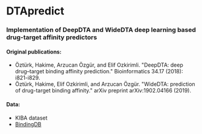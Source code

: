 # DTApredict

### Implementation of DeepDTA and WideDTA deep learning based drug-target affinity predictors


#### Original publications:
 - Öztürk, Hakime, Arzucan Özgür, and Elif Ozkirimli. "DeepDTA: deep drug–target binding affinity prediction." Bioinformatics 34.17 (2018): i821-i829.
 - Öztürk, Hakime, Elif Ozkirimli, and Arzucan Özgür. "WideDTA: prediction of drug-target binding affinity." arXiv preprint arXiv:1902.04166 (2019).
 
 
#### Data:
 - KIBA dataset
 - [BindingDB](https://www.bindingdb.org/bind/index.jsp)

